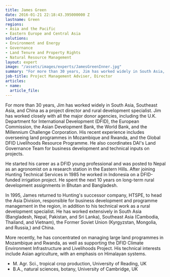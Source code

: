 ```yaml
---
title: James Green
date: 2016-01-21 22:18:43.395000000 Z
lastname: Green
regions:
- Asia and the Pacific
- Eastern Europe and Central Asia
solutions:
- Environment and Energy
- Governance
- Land Tenure and Property Rights
- Natural Resource Management
layout: expert
image: "/assets/images/experts/JamesGreenInner.jpg"
summary: "For more than 30 years, Jim has worked widely in South Asia, Southeast Asia, and China as a project director and rural development specialist."
job-title: Project Management Adviser, Director
articles:
- name:
  article_file:
---
```

For more than 30 years, Jim has worked widely in South Asia, Southeast Asia, and China as a project director and rural development specialist. Jim has worked closely with all the major donor agencies, including the U.K. Department for International Development (DFID), the European Commission, the Asian Development Bank, the World Bank, and the Millennium Challenge Corporation. His recent experience includes overseeing land programmes in Mozambique and Rwanda, and the Global DFID Livelihoods Resource Programme. He also coordinates DAI's Land Governance Team for business development and technical inputs on projects.

He started his career as a DFID young professional and was posted to Nepal as an agronomist on a research station in the Eastern Hills. After joining Hunting Technical Services in 1985 he worked in Indonesia on a DFID-funded irrigation project. He spent the next 10 years on long-term rural development assignments in Bhutan and Bangladesh.

In 1995, James returned to Hunting's successor company, HTSPE, to head the Asia Division, responsible for business development and programme management in the region, in addition to his technical work as a rural development specialist. He has worked extensively in South Asia (Bangladesh, Nepal, Pakistan, and Sri Lanka), Southeast Asia (Cambodia, Thailand, and Vietnam), the Former Soviet Union (Kyrgyzstan, Mongolia, and Russia,) and China.

More recently, he has concentrated on managing large land programmes in Mozambique and Rwanda, as well as supporting the DFID Climate Environment Infrastructure and Livelihoods Project. His technical interests include Asian agriculture, with an emphasis on Himalayan systems.

* M. Agr. Sci., tropical crop production, University of Reading, UK
* B.A., natural sciences, botany, University of Cambridge, UK
